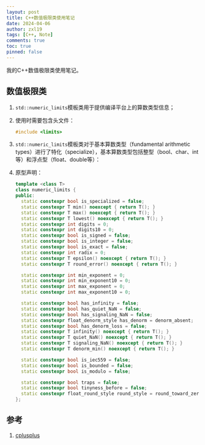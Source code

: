 ```yaml
---
layout: post
title: C++数值极限类使用笔记
date: 2024-04-06
author: zxl19
tags: [C++, Note]
comments: true
toc: true
pinned: false
---
```


我的C++数值极限类使用笔记。

<!-- more -->

## 数值极限类

1. `std::numeric_limits`模板类用于提供编译平台上的算数类型信息；
2. 使用时需要包含头文件：

    ```cpp
    #include <limits>
    ```

3. `std::numeric_limits`模板类对于基本算数类型（fundamental arithmetic types）进行了特化（specialize），基本算数类型包括整型（bool、char、int等）和浮点型（float、double等）：
4. 原型声明：

    ```cpp
    template <class T>
    class numeric_limits {
    public:
      static constexpr bool is_specialized = false;
      static constexpr T min() noexcept { return T(); }
      static constexpr T max() noexcept { return T(); }
      static constexpr T lowest() noexcept { return T(); }
      static constexpr int digits = 0;
      static constexpr int digits10 = 0;
      static constexpr bool is_signed = false;
      static constexpr bool is_integer = false;
      static constexpr bool is_exact = false;
      static constexpr int radix = 0;
      static constexpr T epsilon() noexcept { return T(); }
      static constexpr T round_error() noexcept { return T(); }

      static constexpr int min_exponent = 0;
      static constexpr int min_exponent10 = 0;
      static constexpr int max_exponent = 0;
      static constexpr int max_exponent10 = 0;

      static constexpr bool has_infinity = false;
      static constexpr bool has_quiet_NaN = false;
      static constexpr bool has_signaling_NaN = false;
      static constexpr float_denorm_style has_denorm = denorm_absent;
      static constexpr bool has_denorm_loss = false;
      static constexpr T infinity() noexcept { return T(); }
      static constexpr T quiet_NaN() noexcept { return T(); }
      static constexpr T signaling_NaN() noexcept { return T(); }
      static constexpr T denorm_min() noexcept { return T(); }

      static constexpr bool is_iec559 = false;
      static constexpr bool is_bounded = false;
      static constexpr bool is_modulo = false;

      static constexpr bool traps = false;
      static constexpr bool tinyness_before = false;
      static constexpr float_round_style round_style = round_toward_zero;
    };
    ```

## 参考

1. [cplusplus](https://cplusplus.com)

